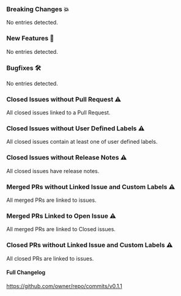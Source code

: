 ### Breaking Changes 💥
No entries detected.

### New Features 🎉
No entries detected.

### Bugfixes 🛠
No entries detected.

### Closed Issues without Pull Request ⚠️
All closed issues linked to a Pull Request.

### Closed Issues without User Defined Labels ⚠️
All closed issues contain at least one of user defined labels.

### Closed Issues without Release Notes ⚠️
All closed issues have release notes.

### Merged PRs without Linked Issue and Custom Labels ⚠️
All merged PRs are linked to issues.

### Merged PRs Linked to Open Issue ⚠️
All merged PRs are linked to Closed issues.

### Closed PRs without Linked Issue and Custom Labels ⚠️
All closed PRs are linked to issues.

#### Full Changelog
https://github.com/owner/repo/commits/v0.1.1